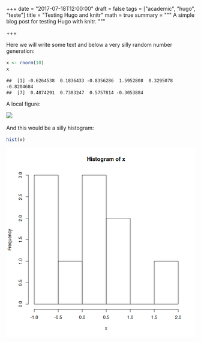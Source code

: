 +++
date = "2017-07-18T12:00:00"
draft = false
tags = ["academic", "hugo", "teste"]
title = "Testing Hugo and knitr"
math = true
summary = """
A simple blog post for testing Hugo with knitr.
"""

+++



Here we will write some text and below a very silly random number
generation:


```r
x <- rnorm(10)
x
```

```
##  [1] -0.6264538  0.1836433 -0.8356286  1.5952808  0.3295078 -0.8204684
##  [7]  0.4874291  0.7383247  0.5757814 -0.3053884
```

A local figure:

![](/img/icon.png)

And this would be a silly histogram:


```r
hist(x)
```

![plot of chunk histo](static/img/histo-1.png)
